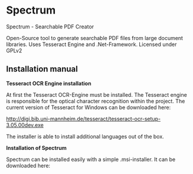 # Spectrum
Spectrum - Searchable PDF Creator

Open-Source tool to generate searchable PDF files from large document libraries.
Uses Tesseract Engine and .Net-Framework. Licensed under GPLv2

<h2>Installation manual</h2>

<strong>Tesseract OCR Engine installation</strong>

At first the Tesseract OCR-Engine must be installed. The Tesseract engine is  responsible for the optical character recognition within the project. The current version of Tesseract for Windows can be downloaded here:

http://digi.bib.uni-mannheim.de/tesseract/tesseract-ocr-setup-3.05.00dev.exe

The installer is able to install additional languages out of the box.
	
<strong>Installation of Spectrum</strong>	

Spectrum can be installed easily with a simple .msi-installer. It can be downloaded here:
